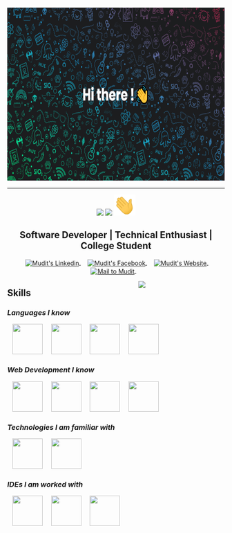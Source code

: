 <!--
**muditgarg48/muditgarg48** is a ✨ _special_ ✨ repository because its `README.md` (this file) appears on your GitHub profile.
Here are some ideas to get you started:
- 🔭 I’m currently working on ...
- 🌱 I’m currently learning ...
- 👯 I’m looking to collaborate on ...
- 🤔 I’m looking for help with ...
- 💬 Ask me about ...
- 📫 How to reach me: ...
- 😄 Pronouns: ...
- ⚡ Fun fact: ...
-->


<!--                                          Banner                          -->
<p align="center">
  <a href="https://muditgarg48.github.io">
    <img src="banner.png" height="400" alt="Let's go to my website"/>
  </a>
</p>

<hr>


<!--                                      Welcome message                     -->
<p align="center">
  <img src="https://img.icons8.com/color/2x/developer--v2.gif" width="50px" />
  <img src="https://readme-typing-svg.herokuapp.com?font=Comfortaa&size=40&color=2775F7&center=true&vCenter=true&height=50&lines=Hello+there+!;This+is+Mudit+Garg;Have+you+met+me+%3F">
  <img src="https://raw.githubusercontent.com/ABSphreak/ABSphreak/master/gifs/Hi.gif" width="50px">
</p>


<!--                                          Titles                          -->
<h2 align="center">Software Developer | Technical Enthusiast | College Student</h2>


<!--                                        Social Media                      -->
<p align="center">
  &nbsp;
  &nbsp;
  <a href="https://www.linkedin.com/in/mudit-garg-634595199/" target="blank">
    <img align="center" src="https://img.shields.io/badge/linkedin-%230077B5.svg?style=for-the-badge&logo=linkedin&logoColor=white" alt="Mudit's Linkedin"/>
<!--     <img align="center" src="https://img.icons8.com/color/2x/linkedin-circled--v3.gif" alt="Mudit's Linkedin" height="50" width="50" /> -->
  </a>
  &nbsp;
  &nbsp;
  <a href="https://www.facebook.com/mudit137" target="blank">
    <img align="center" src="https://img.shields.io/badge/Facebook-%231877F2.svg?style=for-the-badge&logo=Facebook&logoColor=white" alt="Mudit's Facebook"/>
<!--     <img align="center" src="https://img.icons8.com/color/2x/facebook-circled--v2.gif" alt="Mudit's Facebook" height="50" width="50" /> -->
  </a>
  &nbsp;
  &nbsp;
  <a href="https://muditgarg48.github.io" target="blank">
    <img align="center" src="https://img.shields.io/badge/github-%23121011.svg?style=for-the-badge&logo=github&logoColor=white" alt="Mudit's Website"/>
<!--     <img align="center" src="https://img.icons8.com/color/2x/internet--v2.gif" alt="Mudit's Personal Website" height="50" width="50" /> -->
  </a>
  &nbsp;
  &nbsp;
  <a href = "mailto: gargmu@tcd.ie">
    <img align="center" src="https://img.shields.io/badge/Gmail-D14836?style=for-the-badge&logo=gmail&logoColor=white" alt="Mail to Mudit"/>
<!--     <img align="center" src="https://img.icons8.com/color/2x/gmail--v2.gif" alt="Write an email to Mudit" height="50" width="50" /> -->
  </a>
  &nbsp;
  &nbsp;
</p>


<!--                                     Skills section                        -->

<img align="right" src="https://monophy.com/media/QYSag6x86oZhG2KcFQ/monophy.gif" width="200px">
<h2>Skills</h2>

  <h3 align="left"><i>Languages I know</i></h3>
  <p align="left">
    &nbsp;&nbsp;
    <img src="https://cdn.jsdelivr.net/gh/devicons/devicon/icons/java/java-original-wordmark.svg" height="70" width="70"/>
<!--     <img src="https://img.icons8.com/color/2x/java-coffee-cup-logo--v2.gif" height="40" width="40" /> -->
    &nbsp;
    &nbsp;
    <img src="https://cdn.jsdelivr.net/gh/devicons/devicon/icons/cplusplus/cplusplus-original.svg" height="70" width="70"/>
<!--     <img src="https://img.icons8.com/color/2x/c-plus-plus-logo.png" height="40" width="40" /> -->
    &nbsp;
    &nbsp;
    <img src="https://cdn.jsdelivr.net/gh/devicons/devicon/icons/python/python-original-wordmark.svg" height="70" width="70"/>
<!--     <img src="https://img.icons8.com/color/2x/python--v2.gif" height="40" width="40" /> -->
    &nbsp;
    &nbsp;
    <img src="https://cdn.jsdelivr.net/gh/devicons/devicon/icons/dart/dart-original-wordmark.svg" height="70" width="70"/>
<!--     <img src="https://img.icons8.com/color/2x/dart.png" height="40" width="40" /> -->
    &nbsp;&nbsp;
  </p>
  
  <h3 align="left"><i>Web Development I know</i></h3>
  <p align="left">  
    &nbsp;&nbsp;
    <img src="https://cdn.jsdelivr.net/gh/devicons/devicon/icons/html5/html5-original-wordmark.svg" height="70" width="70"/>
<!--     <img src="https://img.icons8.com/color/2x/html-5--v2.png" height="40" width="40" /> -->
    &nbsp;
    &nbsp;
    <img src="https://cdn.jsdelivr.net/gh/devicons/devicon/icons/css3/css3-original-wordmark.svg" height="70" width="70"/>
<!--     <img src="https://img.icons8.com/color/2x/css3.png" height="40" width="40" /> -->
    &nbsp;
    &nbsp;
    <img src="https://cdn.jsdelivr.net/gh/devicons/devicon/icons/javascript/javascript-original.svg" height="70" width="70"/>
<!--     <img src="https://img.icons8.com/color/2x/javascript--v2.gif" height="40" width="40" /> -->
    &nbsp;
    &nbsp;
    <img src="https://cdn.jsdelivr.net/gh/devicons/devicon/icons/bootstrap/bootstrap-original-wordmark.svg" height="70" width="70"/>
<!--     <img src="https://img.icons8.com/color/2x/bootstrap.png" height="40" width="40" /> -->
    &nbsp;&nbsp;
  </p>
  
  <h3 align="left"><i>Technologies I am familiar with</i></h3>
  <p align="left"> 
    &nbsp;&nbsp;
    <img src="https://cdn.jsdelivr.net/gh/devicons/devicon/icons/flutter/flutter-original.svg" height="70" width="70"/>
<!--     <img src="https://img.icons8.com/color/2x/flutter.png" height="40" width="40" /> -->
    &nbsp;
    &nbsp;
    <img src="https://cdn.jsdelivr.net/gh/devicons/devicon/icons/git/git-original.svg" height="70" width="70"/>
<!--     <img src="https://img.icons8.com/color/2x/git.png" height="40" width="40" /> -->
    &nbsp;&nbsp;
  </p>
  
  <h3 align="left"><i>IDEs I am worked with</i></h3>
  <p align="left">
    &nbsp;&nbsp;
    <img src="https://cdn.jsdelivr.net/gh/devicons/devicon/icons/vscode/vscode-original-wordmark.svg" height="70" width="70"/>
<!--     <img src="https://img.icons8.com/color/2x/visual-studio-code-2019.png" height="40" width="40" /> -->
    &nbsp;
    &nbsp;
    <img src="https://img.icons8.com/color/2x/sublime-text.png" height="70" width="70"/>
<!--     <img src="https://img.icons8.com/color/2x/sublime-text.png" height="40" width="40" /> -->
    &nbsp;
    &nbsp;
    <img src="https://cdn.jsdelivr.net/gh/devicons/devicon/icons/jetbrains/jetbrains-original.svg" height="70" width="70"/>
<!--     <img src="https://img.icons8.com/color/2x/jetbrains.png" height="40" width="40" /> -->
    &nbsp;&nbsp;
  </p>
